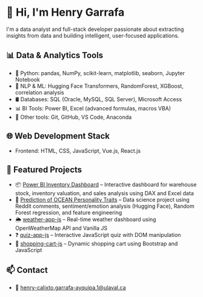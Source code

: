 # 👋 Hi, I'm Henry Garrafa
I'm a data analyst and full-stack developer passionate about extracting insights from data and building intelligent, user-focused applications.

## 📊 Data & Analytics Tools
- 🐍 Python: pandas, NumPy, scikit-learn, matplotlib, seaborn, Jupyter Notebook
- 🧠 NLP & ML: Hugging Face Transformers, RandomForest, XGBoost, correlation analysis
- 🛢️ Databases: SQL (Oracle, MySQL, SQL Server), Microsoft Access
- 📊 BI Tools: Power BI, Excel (advanced formulas, macros VBA)
- 🧰 Other tools: Git, GitHub, VS Code, Anaconda

## 🌐 Web Development Stack
- Frontend: HTML, CSS, JavaScript, Vue.js, React.js

## 📂 Featured Projects
- 📦 [Power BI Inventory Dashboard](https://github.com/HenryGarrafa/logistic-application-powerBI) – Interactive dashboard for warehouse stock, inventory valuation, and sales analysis using DAX and Excel data
- 🧠 [Prediction of OCEAN Personality Traits](https://github.com/HenryGarrafa/trait-prediction-ocean) – Data science project using Reddit comments, sentiment/emotion analysis (Hugging Face), Random Forest regression, and feature engineering  
- 🌦️ [weather-app-js](https://github.com/HenryGarrafa/weather-app-js) – Real-time weather dashboard using OpenWeatherMap API and Vanilla JS  
- ❓ [quiz-app-js](https://github.com/HenryGarrafa/quiz-app-js) – Interactive JavaScript quiz with DOM manipulation  
- 🛒 [shopping-cart-js](https://github.com/HenryGarrafa/shopping-cart-js) – Dynamic shopping cart using Bootstrap and JavaScript  

## 📫 Contact
- 📧 henry-calixto.garrafa-ayquipa.1@ulaval.ca

